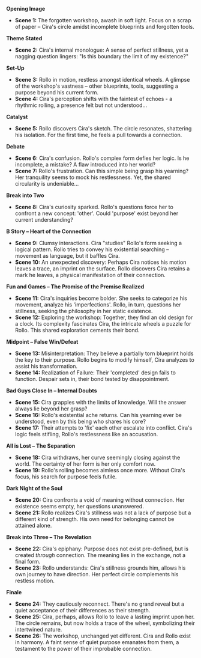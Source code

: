**Opening Image**

*   **Scene 1:** The forgotten workshop, awash in soft light. Focus on a scrap of paper – Cira's circle amidst incomplete blueprints and forgotten tools.  

**Theme Stated**

*   **Scene 2:** Cira's internal monologue:  A sense of perfect stillness, yet a nagging question lingers:  "Is this boundary the limit of my existence?"

**Set-Up**

*   **Scene 3:** Rollo in motion,  restless amongst identical wheels. A glimpse of the workshop's vastness – other blueprints, tools, suggesting a purpose beyond his current form. 
*   **Scene 4:** Cira's perception shifts with the faintest of echoes - a rhythmic rolling, a presence felt but not understood...

**Catalyst**

*   **Scene 5:** Rollo discovers Cira's sketch. The circle resonates, shattering his isolation.  For the first time, he feels a pull towards a connection.

**Debate**

*   **Scene 6:** Cira's confusion. Rollo's complex form defies her logic. Is he incomplete, a mistake? A flaw introduced into her world?
*   **Scene 7:** Rollo's frustration. Can this simple being grasp his yearning? Her tranquility seems to mock his restlessness. Yet, the shared circularity is undeniable...

**Break into Two**

*   **Scene 8:** Cira's curiosity sparked.  Rollo's questions force her to confront a new concept: 'other'. Could 'purpose' exist beyond her current understanding?

**B Story – Heart of the Connection**

*   **Scene 9:** Clumsy interactions. Cira "studies" Rollo's form seeking a logical pattern. Rollo tries to convey his existential searching – movement as language, but it baffles Cira.
*   **Scene 10:** An unexpected discovery:  Perhaps Cira notices his motion leaves a trace, an imprint on the surface. Rollo discovers Cira retains a mark he leaves, a physical manifestation of their connection.

**Fun and Games – The Promise of the Premise Realized**

*   **Scene 11:**  Cira's inquiries become bolder.  She seeks to categorize his movement, analyze his 'imperfections'. Rollo, in turn, questions her stillness, seeking the philosophy in her static existence. 
*   **Scene 12:** Exploring the workshop:  Together, they find an old design for a clock. Its complexity fascinates Cira, the intricate wheels a puzzle for Rollo. This shared exploration cements their bond. 

**Midpoint – False Win/Defeat**

*   **Scene 13:** Misinterpretation: They believe a partially torn blueprint holds the key to their purpose. Rollo begins to modify himself, Cira analyzes to assist his transformation.
*   **Scene 14:** Realization of Failure: Their 'completed' design fails to function. Despair sets in, their bond tested by disappointment.  

**Bad Guys Close In –  Internal Doubts**

*   **Scene 15:** Cira grapples with the limits of knowledge. Will the answer always lie beyond her grasp? 
*   **Scene 16:** Rollo's existential ache returns. Can his yearning ever be understood, even by this being who shares his core?
*   **Scene 17:** Their attempts to 'fix' each other escalate into conflict.  Cira's logic feels stifling, Rollo's restlessness like an accusation.

**All is Lost – The Separation**

*   **Scene 18:** Cira withdraws, her curve seemingly closing against the world. The certainty of her form is her only comfort now.  
*   **Scene 19:**  Rollo's rolling becomes aimless once more. Without Cira's focus, his search for purpose feels futile.

**Dark Night of the Soul**

*   **Scene 20:** Cira confronts a void of meaning without connection. Her existence seems empty, her questions unanswered. 
*   **Scene 21:** Rollo realizes Cira's stillness was not a lack of purpose but a different kind of strength. His own need for belonging cannot be attained alone. 

**Break into Three – The Revelation**

*   **Scene 22:** Cira's epiphany: Purpose does not exist pre-defined, but is created *through* connection. The meaning lies in the exchange, not a final form.
*   **Scene 23:** Rollo understands: Cira's stillness grounds him, allows his own journey to have direction. Her perfect circle complements his restless motion. 

**Finale**

*   **Scene 24:** They cautiously reconnect.  There's no grand reveal but a quiet acceptance of their differences as their strength.
*   **Scene 25:**  Cira, perhaps, allows Rollo to leave a lasting imprint upon her.  The circle remains, but now holds a trace of the wheel, symbolizing their intertwined nature.
*   **Scene 26:**  The workshop, unchanged yet different. Cira and Rollo exist in harmony.  A faint sense of quiet purpose emanates from them, a testament to the power of their improbable connection.